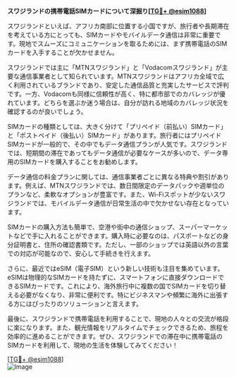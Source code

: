 **スワジランドの携帯電話SIMカードについて深掘り[[TG💪+ @esim1088](https://t.me/s/esim1088)]**

スワジランドといえば、アフリカ南部に位置する小国ですが、旅行者や長期滞在を考えている方にとっても、SIMカードやモバイルデータ通信は非常に重要です。現地でスムーズにコミュニケーションを取るためには、まず携帯電話のSIMカードを入手することが欠かせません。

スワジランドでは主に「MTNスワジランド」と「Vodacomスワジランド」が主要な通信事業者として知られています。MTNスワジランドはアフリカ全域で広く利用されているブランドであり、安定した通信品質と充実したサービスで評判です。一方、Vodacomも同様に信頼性が高く、特に都市部でのカバレッジが優れています。どちらを選ぶか迷う場合は、自分が訪れる地域のカバレッジ状況を確認するのが良いでしょう。

SIMカードの種類としては、大きく分けて「プリペイド（前払い）SIMカード」と「ポストペイド（後払い）SIMカード」があります。旅行者にはプリペイドSIMカードが一般的で、その中でもデータ通信プランが人気です。スワジランドでは、短期間の滞在であってもデータ通信が必要なケースが多いので、データ専用のSIMカードを購入することをお勧めします。

データ通信の料金プランに関しては、通信事業者ごとに異なる特典や割引があります。例えば、MTNスワジランドでは、数日間限定のデータパックや週単位のプランなど、柔軟なオプションが豊富です。また、Wi-Fiスポットが少ないスワジランドでは、モバイルデータ通信が日常生活の中で欠かせない存在となっています。

SIMカードの購入方法も簡単で、空港や街中の通信ショップ、スーパーマーケットなどで手に入れることができます。購入時に必要なのは、パスポートなどの身分証明書と、住所の確認書類です。ただし、一部のショップでは英語以外の言葉での対応が可能なので、安心して手続きを行えます。

さらに、最近ではeSIM（電子SIM）という新しい技術も注目を集めています。eSIMは物理的なSIMカードを持たずに、スマートフォンに直接ダウンロードできるSIMカードです。これにより、海外旅行中に複数の国でSIMカードを切り替える必要がなくなり、非常に便利です。特にビジネスマンや頻繁に海外に出張する方にはぴったりのソリューションと言えます。

最後に、スワジランドで携帯電話を利用することで、現地の人々との交流が格段に楽になります。また、観光情報をリアルタイムでチェックできるため、旅程を効率的に進めることができます。ぜひ、スワジランドでの滞在中に携帯電話のSIMカードを利用して、現地の生活を体験してみてください！

[[TG💪+ @esim1088](https://t.me/s/esim1088)]  
![Image](https://i.postimg.cc/Y0z9fWf4/image.png)